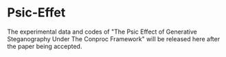 # Psic-Effet

The experimental data and codes of "The Psic Effect of Generative Steganography Under The Conproc Framework" will be released here after the paper being accepted.
